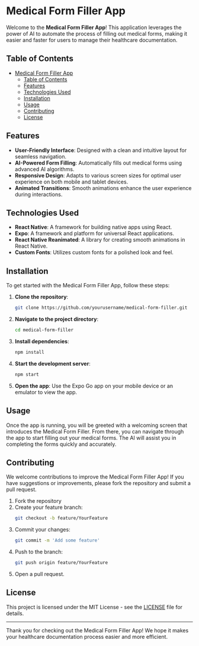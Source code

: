 # Medical Form Filler App

Welcome to the **Medical Form Filler App**! This application leverages the power of AI to automate the process of filling out medical forms, making it easier and faster for users to manage their healthcare documentation.

## Table of Contents

- [Medical Form Filler App](#medical-form-filler-app)
  - [Table of Contents](#table-of-contents)
  - [Features](#features)
  - [Technologies Used](#technologies-used)
  - [Installation](#installation)
  - [Usage](#usage)
  - [Contributing](#contributing)
  - [License](#license)

## Features

- **User-Friendly Interface**: Designed with a clean and intuitive layout for seamless navigation.
- **AI-Powered Form Filling**: Automatically fills out medical forms using advanced AI algorithms.
- **Responsive Design**: Adapts to various screen sizes for optimal user experience on both mobile and tablet devices.
- **Animated Transitions**: Smooth animations enhance the user experience during interactions.

## Technologies Used

- **React Native**: A framework for building native apps using React.
- **Expo**: A framework and platform for universal React applications.
- **React Native Reanimated**: A library for creating smooth animations in React Native.
- **Custom Fonts**: Utilizes custom fonts for a polished look and feel.

## Installation

To get started with the Medical Form Filler App, follow these steps:

1. **Clone the repository**:
   ```bash
   git clone https://github.com/yourusername/medical-form-filler.git
   ```

2. **Navigate to the project directory**:
   ```bash
   cd medical-form-filler
   ```

3. **Install dependencies**:
   ```bash
   npm install
   ```

4. **Start the development server**:
   ```bash
   npm start
   ```

5. **Open the app**: Use the Expo Go app on your mobile device or an emulator to view the app.

## Usage

Once the app is running, you will be greeted with a welcoming screen that introduces the Medical Form Filler. From there, you can navigate through the app to start filling out your medical forms. The AI will assist you in completing the forms quickly and accurately.

## Contributing

We welcome contributions to improve the Medical Form Filler App! If you have suggestions or improvements, please fork the repository and submit a pull request.

1. Fork the repository
2. Create your feature branch:
   ```bash
   git checkout -b feature/YourFeature
   ```
3. Commit your changes:
   ```bash
   git commit -m 'Add some feature'
   ```
4. Push to the branch:
   ```bash
   git push origin feature/YourFeature
   ```
5. Open a pull request.

## License

This project is licensed under the MIT License - see the [LICENSE](LICENSE) file for details.

---

Thank you for checking out the Medical Form Filler App! We hope it makes your healthcare documentation process easier and more efficient.
